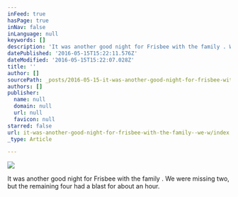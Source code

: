 ```yaml
---
inFeed: true
hasPage: true
inNav: false
inLanguage: null
keywords: []
description: 'It was another good night for Frisbee with the family . We were missing two, but the remaining four had a blast for about an hour. '
datePublished: '2016-05-15T15:22:11.576Z'
dateModified: '2016-05-15T15:22:07.028Z'
title: ''
author: []
sourcePath: _posts/2016-05-15-it-was-another-good-night-for-frisbee-with-the-family--we-w.md
authors: []
publisher:
  name: null
  domain: null
  url: null
  favicon: null
starred: false
url: it-was-another-good-night-for-frisbee-with-the-family--we-w/index.html
_type: Article

---
```

![](https://the-grid-user-content.s3-us-west-2.amazonaws.com/97356d3b-b8e5-4264-bcb2-2fe1df8cb454.gif)

It was another good night for Frisbee with the family . We were missing two, but the remaining four had a blast for about an hour.